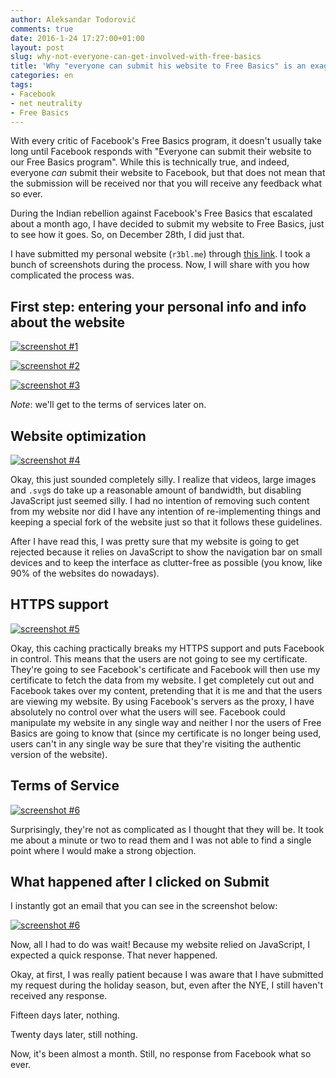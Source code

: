 ```yaml
---
author: Aleksandar Todorović
comments: true
date: 2016-1-24 17:27:00+01:00
layout: post
slug: why-not-everyone-can-get-involved-with-free-basics
title: 'Why "everyone can submit his website to Free Basics" is an exaggeration'
categories: en
tags:
- Facebook
- net neutrality
- Free Basics
---
```


With every critic of Facebook's Free Basics program, it doesn't usually take long until Facebook responds with "Everyone can submit their website to our Free Basics program". While this is technically true, and indeed, everyone _can_ submit their website to Facebook, but that does not mean that the submission will be received nor that you will receive any feedback what so ever.

During the Indian rebellion against Facebook's Free Basics that escalated about a month ago, I have decided to submit my website to Free Basics, just to see how it goes. So, on December 28th, I did just that.

I have submitted my personal website (`r3bl.me`) through [this link](https://partners.facebook.com/fbs/onboarding/). I took a bunch of screenshots during the process. Now, I will share with you how complicated the process was.

## First step: entering your personal info and info about the website

[![screenshot #1](https://blog.r3bl.me/images/free-basics/1.png)](https://blog.r3bl.me/images/free-basics/1.png)

[![screenshot #2](https://blog.r3bl.me/images/free-basics/2.png)](https://blog.r3bl.me/images/free-basics/2.png)

[![screenshot #3](https://blog.r3bl.me/images/free-basics/3.png)](https://blog.r3bl.me/images/free-basics/3.png)

*Note*: we'll get to the terms of services later on.

## Website optimization

[![screenshot #4](https://blog.r3bl.me/images/free-basics/4.png)](https://blog.r3bl.me/images/free-basics/4.png)

Okay, this just sounded completely silly. I realize that videos, large images and `.svg`s do take up a reasonable amount of bandwidth, but disabling JavaScript just seemed silly. I had no intention of removing such content from my website nor did I have any intention of re-implementing things and keeping a special fork of the website just so that it follows these guidelines.

After I have read this, I was pretty sure that my website is going to get rejected because it relies on JavaScript to show the navigation bar on small devices and to keep the interface as clutter-free as possible (you know, like 90% of the websites  do nowadays).

## HTTPS support

[![screenshot #5](https://blog.r3bl.me/images/free-basics/5.png)](https://blog.r3bl.me/images/free-basics/5.png)

Okay, this caching practically breaks my HTTPS support and puts Facebook in control. This means that the users are not going to see my certificate. They're going to see Facebook's certificate and Facebook will then use my certificate to fetch the data from my website. I get completely cut out and Facebook takes over my content, pretending that it is me and that the users are viewing my website. By using Facebook's servers as the proxy, I have absolutely no control over what the users will see. Facebook could manipulate my website in any single way and neither I nor the users of Free Basics are going to know that (since my certificate is no longer being used, users can't in any single way be sure that they're visiting the authentic version of the website).

## Terms of Service

[![screenshot #6](https://blog.r3bl.me/images/free-basics/7.png)](https://blog.r3bl.me/images/free-basics/7.png)

Surprisingly, they're not as complicated as I thought that they will be. It took me about a minute or two to read them and I was not able to find a single point where I would make a strong objection.

## What happened after I clicked on Submit

I instantly got an email that you can see in the screenshot below:

[![screenshot #6](https://blog.r3bl.me/images/free-basics/8.png)](https://blog.r3bl.me/images/free-basics/8.png)

Now, all I had to do was wait! Because my website relied on JavaScript, I expected a quick response. That never happened.

Okay, at first, I was really patient because I was aware that I have submitted my request during the holiday season, but, even after the NYE, I still haven't received any response.

Fifteen days later, nothing.

Twenty days later, still nothing.

Now, it's been almost a month. Still, no response from Facebook what so ever.

